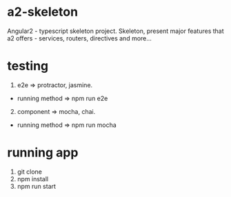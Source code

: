 # a2-skeleton
Angular2 - typescript skeleton project.
Skeleton, present major features that a2 offers - services, routers, directives and more...

# testing
1. e2e => protractor, jasmine.
  * running method => npm run e2e
2. component => mocha, chai.
  * running method => npm run mocha

# running app
1. git clone
2. npm install
3. npm run start
